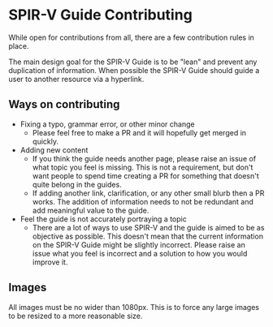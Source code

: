 # SPIR-V Guide Contributing

While open for contributions from all, there are a few contribution rules in place.

The main design goal for the SPIR-V Guide is to be "lean" and prevent any duplication of information. When possible the SPIR-V Guide should guide a user to another resource via a hyperlink.

## Ways on contributing
- Fixing a typo, grammar error, or other minor change
    - Please feel free to make a PR and it will hopefully get merged in quickly.
- Adding new content
    - If you think the guide needs another page, please raise an issue of what topic you feel is missing. This is not a requirement, but don't want people to spend time creating a PR for something that doesn't quite belong in the guides.
    - If adding another link, clarification, or any other small blurb then a PR works. The addition of information needs to not be redundant and add meaningful value to the guide.
- Feel the guide is not accurately portraying a topic
    - There are a lot of ways to use SPIR-V and the guide is aimed to be as objective as possible. This doesn't mean that the current information on the SPIR-V Guide might be slightly incorrect. Please raise an issue what you feel is incorrect and a solution to how you would improve it.

## Images

All images must be no wider than 1080px. This is to force any large images to be resized to a more reasonable size.